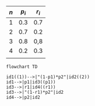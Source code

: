 
| $n$ | $p_{i}$ | $r_i$ |
| --- | ------- | ----- |
| 1   | 0.3     | 0.7   |
| 2   | 0.7     | 0.2   |
| 3   | 0.8     | 0,8   |
| 4   | 0.2     | 0.3   |
|     |         |       |


```mermaid
flowchart TD

id1((1))-->|"(1-p1)*p2"|id2((2))
id1-->|p1|id3((p1))
id3-->|r1|id4((r1))
id3-->|"(1-r1)*p2"|id2
id4-->|p2|id2



```

